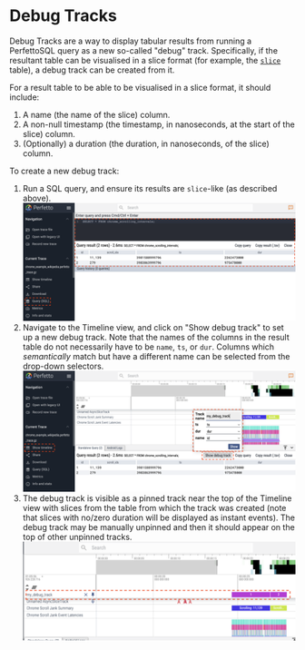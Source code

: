 # Debug Tracks

Debug Tracks are a way to display tabular results from running a PerfettoSQL
query as a new so-called "debug" track. Specifically, if the resultant table can
be visualised in a slice format (for example, the
[`slice`](sql-tables.autogen#slice) table), a debug track can be created from
it.

For a result table to be able to be visualised in a slice format, it should
include:

1.  A name (the name of the slice) column.
1.  A non-null timestamp (the timestamp, in nanoseconds, at the start of the
    slice) column.
1.  (Optionally) a duration (the duration, in nanoseconds, of the slice) column.

To create a new debug track:

1.  Run a SQL query, and ensure its results are `slice`-like (as described
    above).
    ![Query for debug track](/docs/images/debug-tracks/debug-tracks-query.png)
1.  Navigate to the Timeline view, and click on "Show debug track" to set up a
    new debug track. Note that the names of the columns in the result table do
    not necessarily have to be `name`, `ts`, or `dur`. Columns which
    *semantically* match but have a different name can be selected from the
    drop-down selectors.
    ![Create a new debug track](/docs/images/debug-tracks/debug-tracks-create.png)
1.  The debug track is visible as a pinned track near the top of the Timeline
    view with slices from the table from which the track was created (note that
    slices with no/zero duration will be displayed as instant events). The debug
    track may be manually unpinned and then it should appear on the top of other
    unpinned tracks.
    ![Resultant debug track](/docs/images/debug-tracks/debug-tracks-result.png)
